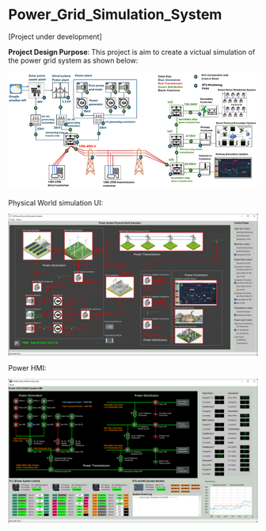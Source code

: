 # Power_Grid_Simulation_System

[Project under development]

**Project Design Purpose**:  This project is aim to create a victual simulation of the power grid system as shown below: 

![](designDoc/img/overview.png)

Physical World simulation UI:

![](designDoc/img/ui.png)

Power HMI:

![](designDoc/img/hmi.png)